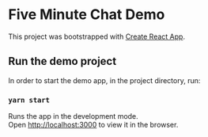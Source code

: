 # Five Minute Chat Demo

This project was bootstrapped with [Create React App](https://github.com/facebook/create-react-app).

## Run the demo project

In order to start the demo app, in the project directory, run:

### `yarn start`

Runs the app in the development mode.\
Open [http://localhost:3000](http://localhost:3000) to view it in the browser.
